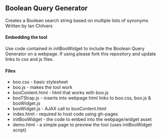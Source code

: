 ## Boolean Query Generator
Creates a Boolean search string based on multiple lists of synonyms  
Written by Ian Chilvers

#### Embedding the tool

Use code contained in initBooWidget to include the Boolean Query Generator on a webpage.
If using please fork this repository and update links to css and js files.

#### Files

*   boo.css - basic stylesheet
*   boo.js - makes the tool work
*   booContent.html - html that works with boo.js
*   booTStrap.js - inserts into webpage html links to boo.css, boo.js & booWidget.js
*   booWidget.js - AJAX call to booContent.html
*   index.html - required to host code using gh-pages
*   initBooWidget - the code to embed into the webpage/widget asset
*   demo.html - a simple page to preview the tool (uses initBooWidget script)
